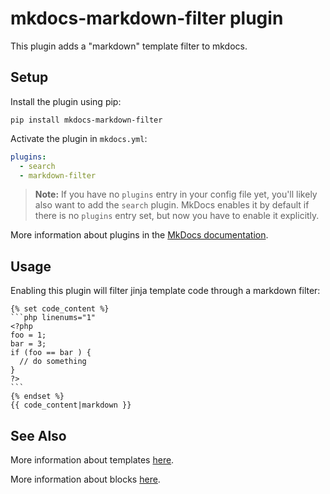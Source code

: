 # mkdocs-markdown-filter plugin

This plugin adds a "markdown" template filter to mkdocs.

## Setup

Install the plugin using pip:

`pip install mkdocs-markdown-filter`

Activate the plugin in `mkdocs.yml`:
```yaml
plugins:
  - search
  - markdown-filter
```

> **Note:** If you have no `plugins` entry in your config file yet, you'll likely also want to add the `search` plugin. MkDocs enables it by default if there is no `plugins` entry set, but now you have to enable it explicitly.

More information about plugins in the [MkDocs documentation][mkdocs-plugins].

## Usage

Enabling this plugin will filter jinja template code through a markdown filter:

    {% set code_content %}
    ```php linenums="1"
    <?php
    foo = 1;
    bar = 3;
    if (foo == bar ) {
      // do something 
    }
    ?>
    ```
    {% endset %}
    {{ code_content|markdown }}

## See Also

More information about templates [here][mkdocs-template].

More information about blocks [here][mkdocs-block].

[mkdocs-plugins]: http://www.mkdocs.org/user-guide/plugins/
[mkdocs-template]: https://www.mkdocs.org/user-guide/custom-themes/#template-variables
[mkdocs-block]: https://www.mkdocs.org/user-guide/styling-your-docs/#overriding-template-blocks
